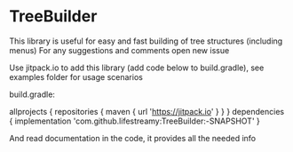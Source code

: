 # TreeBuilder
This library is useful for easy and fast building of tree structures (including menus)
For any suggestions and comments open new issue

Use jitpack.io to add this library (add code below to build.gradle), see examples folder for usage scenarios


build.gradle:

allprojects {
    repositories {
        maven { url 'https://jitpack.io' }
    }
}
dependencies {
    implementation 'com.github.lifestreamy:TreeBuilder:-SNAPSHOT'
}



And read documentation in the code, it provides all the needed info


